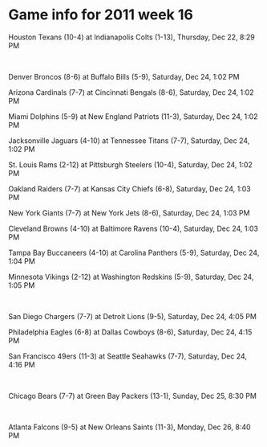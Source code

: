# Game info for 2011 week 16

Houston Texans (10-4) at Indianapolis Colts (1-13), Thursday, Dec 22, 8:29 PM


<br/>

Denver Broncos (8-6) at Buffalo Bills (5-9), Saturday, Dec 24, 1:02 PM

Arizona Cardinals (7-7) at Cincinnati Bengals (8-6), Saturday, Dec 24, 1:02 PM

Miami Dolphins (5-9) at New England Patriots (11-3), Saturday, Dec 24, 1:02 PM

Jacksonville Jaguars (4-10) at Tennessee Titans (7-7), Saturday, Dec 24, 1:02 PM

St. Louis Rams (2-12) at Pittsburgh Steelers (10-4), Saturday, Dec 24, 1:02 PM

Oakland Raiders (7-7) at Kansas City Chiefs (6-8), Saturday, Dec 24, 1:03 PM

New York Giants (7-7) at New York Jets (8-6), Saturday, Dec 24, 1:03 PM

Cleveland Browns (4-10) at Baltimore Ravens (10-4), Saturday, Dec 24, 1:03 PM

Tampa Bay Buccaneers (4-10) at Carolina Panthers (5-9), Saturday, Dec 24, 1:04 PM

Minnesota Vikings (2-12) at Washington Redskins (5-9), Saturday, Dec 24, 1:05 PM


<br/>

San Diego Chargers (7-7) at Detroit Lions (9-5), Saturday, Dec 24, 4:05 PM

Philadelphia Eagles (6-8) at Dallas Cowboys (8-6), Saturday, Dec 24, 4:15 PM

San Francisco 49ers (11-3) at Seattle Seahawks (7-7), Saturday, Dec 24, 4:16 PM


<br/>

Chicago Bears (7-7) at Green Bay Packers (13-1), Sunday, Dec 25, 8:30 PM


<br/>

Atlanta Falcons (9-5) at New Orleans Saints (11-3), Monday, Dec 26, 8:40 PM

